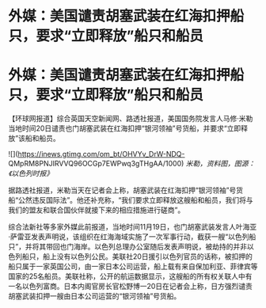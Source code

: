 # 外媒：美国谴责胡塞武装在红海扣押船只，要求“立即释放”船只和船员

# 外媒：美国谴责胡塞武装在红海扣押船只，要求“立即释放”船只和船员

【环球网报道】综合英国天空新闻网、路透社报道，美国国务院发言人马修·米勒当地时间20日谴责也门胡塞武装在红海扣押“银河领袖”号货船，并要求“立即释放”该船和船员。

![](https://inews.gtimg.com/om_bt/OHVYv_DrW-NDQ-
QMpRM8PNJIRVVQ96OCGp7EWPwq3gTHgAA/1000) _米勒，资料图，图源：《以色列时报》_

据路透社报道，米勒当天在记者会上称，胡塞武装在红海扣押“银河领袖”号货船“公然违反国际法”。他还补充称，“我们要求立即释放这艘船和船员，我们将与我们的盟友和联合国伙伴就接下来的相应措施进行磋商”。

综合法新社等多家外媒此前报道，当地时间11月19日，也门胡塞武装发言人叶海亚·萨雷亚发表声明说，该组织在红海海域实施了一次军事行动，截获一艘“以色列船只”，并将其带回也门海岸。以色列总理办公室随后发表声明说，被劫持的并非以色列船只，船上没有以色列公民。美联社20日援引以色列官员的话称，被扣押的船只属于一家英国公司，由一家日本公司运营，船上载有来自保加利亚、菲律宾等国家的25名船员。美联社称，公开的航运数据显示，这艘船的所有权关联人中有一名以色列富商。日本内阁官房长官松野博一20日在记者会上称，日方强烈谴责胡塞武装扣押一艘由日本公司运营的“银河领袖”号货船。

